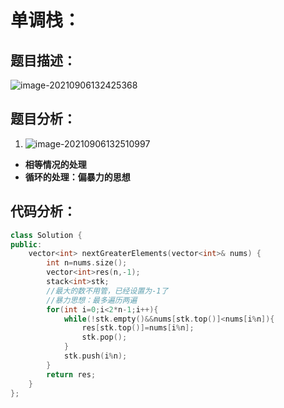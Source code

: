 # 单调栈：

## 题目描述：

![image-20210906132425368](C:\Users\西安交通大学2193613091sxm\AppData\Roaming\Typora\typora-user-images\image-20210906132425368.png)

## 题目分析：

1. ![image-20210906132510997](C:\Users\西安交通大学2193613091sxm\AppData\Roaming\Typora\typora-user-images\image-20210906132510997.png)

- **相等情况的处理**
- **循环的处理：偏暴力的思想**

## 代码分析：

```C++
class Solution {
public:
    vector<int> nextGreaterElements(vector<int>& nums) {
        int n=nums.size();
        vector<int>res(n,-1);
        stack<int>stk;
        //最大的数不用管，已经设置为-1了
        //暴力思想：最多遍历两遍
        for(int i=0;i<2*n-1;i++){
            while(!stk.empty()&&nums[stk.top()]<nums[i%n]){
                res[stk.top()]=nums[i%n];
                stk.pop();
            }
            stk.push(i%n);
        }
        return res;
    }
};
```

